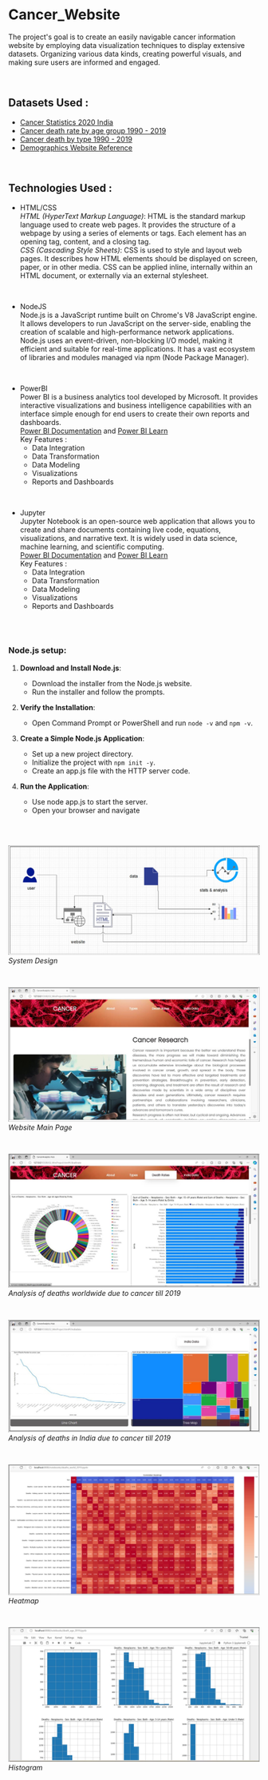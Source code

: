 # Cancer_Website

The project's goal is to create an easily navigable cancer information website by 
employing data visualization techniques to display extensive datasets. Organizing 
various data kinds, creating powerful visuals, and making sure users are informed 
and engaged.

<br/>

## Datasets Used :
- [Cancer Statistics 2020 India](https://www.kaggle.com/datasets/tejasurya/cancer-data-india) <br/>
- [Cancer death rate by age group 1990 - 2019](https://ourworldindata.org/grapher/cancer-death-rates-by-age?tab=table) <br/>
- [Cancer death by type 1990 - 2019](https://ourworldindata.org/grapher/total-cancer-deaths-by-type?tab=table)  <br/>
- [Demographics Website Reference](https://gco.iarc.fr/today/en) <br/>

<br/>

## Technologies Used :
- HTML/CSS <br/>
*HTML (HyperText Markup Language)*:
HTML is the standard markup language used to create web pages.
It provides the structure of a webpage by using a series of elements or tags.
Each element has an opening tag, content, and a closing tag.<br/>
*CSS (Cascading Style Sheets)*:
CSS is used to style and layout web pages.
It describes how HTML elements should be displayed on screen, paper, or in other media.
CSS can be applied inline, internally within an HTML document, or externally via an external stylesheet.
<br/>

- NodeJS <br/>
Node.js is a JavaScript runtime built on Chrome's V8 JavaScript engine.
It allows developers to run JavaScript on the server-side, enabling the creation of scalable and high-performance network applications.
Node.js uses an event-driven, non-blocking I/O model, making it efficient and suitable for real-time applications.
It has a vast ecosystem of libraries and modules managed via npm (Node Package Manager).
<br/>

- PowerBI  <br/>
Power BI is a business analytics tool developed by Microsoft. It provides interactive visualizations and business intelligence capabilities with an interface simple enough for end users to create their own reports and dashboards.</br>
[Power BI Documentation](https://learn.microsoft.com/en-us/power-bi/) and [Power BI Learn](https://learn.microsoft.com/en-us/training/powerplatform/power-bi?WT.mc_id=powerbi_landingpage-docs-link)</br>
Key Features :
   - Data Integration
   - Data Transformation
   - Data Modeling
   - Visualizations
   - Reports and Dashboards
</br>


- Jupyter <br/>
Jupyter Notebook is an open-source web application that allows you to create and share documents containing live code, equations, visualizations, and narrative text. It is widely used in data science, machine learning, and scientific computing. </br>
[Power BI Documentation](https://learn.microsoft.com/en-us/power-bi/) and [Power BI Learn](https://learn.microsoft.com/en-us/training/powerplatform/power-bi?WT.mc_id=powerbi_landingpage-docs-link)</br>
Key Features :
   - Data Integration
   - Data Transformation
   - Data Modeling
   - Visualizations
   - Reports and Dashboards
</br>




<br/>

### Node.js setup:
1. **Download and Install Node.js**:
   - Download the installer from the Node.js website.
   - Run the installer and follow the prompts.

2. **Verify the Installation**:
   - Open Command Prompt or PowerShell and run ```node -v``` and ```npm -v```.


3. **Create a Simple Node.js Application**:
   - Set up a new project directory.
   - Initialize the project with ```npm init -y```.
   - Create an app.js file with the HTTP server code.


4. **Run the Application**:
   - Use node app.js to start the server.
   - Open your browser and navigate 


<br/>
<br/>

![system_design](Snips/system_design.jpg)
<br/>*System Design*

<br/>

![main_page](Snips/main_page.jpg)
<br/>*Website Main Page*

<br/>

![death_worldwide_2019](Snips/death_worldwide_2019.jpg)
<br/>*Analysis of deaths worldwide due to cancer till 2019*

<br/>

![death_india_2019](Snips/death_india_2019.jpg)
<br/>*Analysis of deaths in India due to cancer till 2019*

<br/>

![heatmap](Snips/heatmap.jpg)
<br/>*Heatmap*

<br/>

![histogram](Snips/histogram.jpg)
<br/>*Histogram*

<br/>


